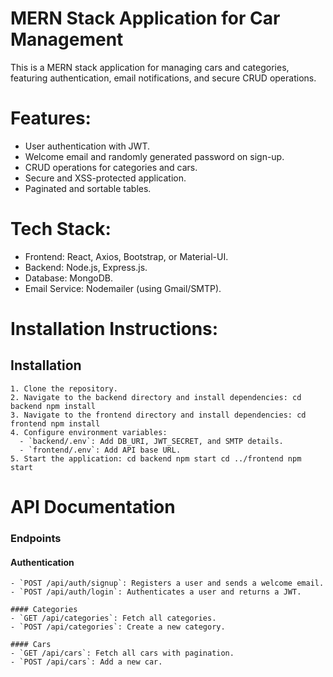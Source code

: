 # MERN Stack Application for Car Management

This is a MERN stack application for managing cars and categories, featuring authentication, email notifications, and secure CRUD operations.

# Features:
  - User authentication with JWT.
  - Welcome email and randomly generated password on sign-up.
  - CRUD operations for categories and cars.
  - Secure and XSS-protected application.
  - Paginated and sortable tables.

# Tech Stack:
  - Frontend: React, Axios, Bootstrap, or Material-UI.
  - Backend: Node.js, Express.js.
  - Database: MongoDB.
  - Email Service: Nodemailer (using Gmail/SMTP).

# Installation Instructions:
  ## Installation
    1. Clone the repository.
    2. Navigate to the backend directory and install dependencies: cd backend npm install
    3. Navigate to the frontend directory and install dependencies: cd frontend npm install
    4. Configure environment variables:
      - `backend/.env`: Add DB_URI, JWT_SECRET, and SMTP details.
      - `frontend/.env`: Add API base URL.
    5. Start the application: cd backend npm start cd ../frontend npm start

# API Documentation
  ### Endpoints
  #### Authentication
    - `POST /api/auth/signup`: Registers a user and sends a welcome email.
    - `POST /api/auth/login`: Authenticates a user and returns a JWT.
    
    #### Categories
    - `GET /api/categories`: Fetch all categories.
    - `POST /api/categories`: Create a new category.
    
    #### Cars
    - `GET /api/cars`: Fetch all cars with pagination.
    - `POST /api/cars`: Add a new car.



